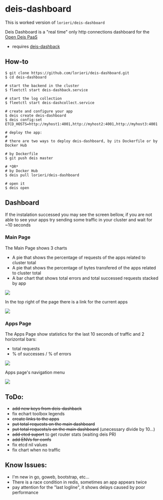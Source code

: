 # deis-dashboard

This is worked version of `lorieri/deis-dashboard`

Deis Dashboard is a "real time" only http connections dashboard for the [Open Deis PaaS](http://deis.io)

* requires [deis-dashback](https://github.com/lorieri/deis-dashback)

## How-to

```
$ git clone https://github.com/lorieri/deis-dashboard.git
$ cd deis-dashboard

# start the backend in the cluster
$ fleetctl start deis-dashback.service

# start the log collection
$ fleetctl start deis-dashcollect.service

# create and configure your app
$ deis create deis-dashboard
$ deis config:set ETCD_HOSTS=http://myhost1:4001,http://myhost2:4001,http://myhost3:4001

# deploy the app:
#
# there are two ways to deploy deis-dashboard, by its Dockerfile or by Docker Hub

# by Dockerfile
$ git push deis master

# *OR*
# by Docker Hub
$ deis pull lorieri/deis-dashboard

# open it
$ deis open
```

## Dashboard

If the instalation successed you may see the screen bellow, if you are not able to see your apps try sending some traffic in your cluster and wait for ~10 seconds

### Main Page

The Main Page shows 3 charts
 * A pie that shows the percentage of requests of the apps related to cluster total
 * A pie that shows the percentage of bytes transfered of the apps related to cluster total
 * A bar chart that shows total errors and total successed requests stacked by app

![](https://github.com/lorieri/deis-dashboard/wiki/images/dashboard.png?)

In the top right of the page there is a link for the current apps

![](https://github.com/lorieri/deis-dashboard/wiki/images/dashboardgoapp.png?)

### Apps Page

The Apps Page show statistics for the last 10 seconds of traffic and 2 horizontal bars:
  * total requests
  * % of successes / % of errors

![](https://github.com/lorieri/deis-dashboard/wiki/images/dashboardapp.png?)

Apps page's navigation menu

![](https://github.com/lorieri/deis-dashboard/wiki/images/dashboardappmenu.png?)


## ToDo:

 * ~~add new keys from deis-dashback~~
 * fix echart toolbox legends
 * ~~create links to the apps~~
 * ~~put total requests on the main dashboard~~
 * ~~put total requests/s on the main dashboard~~ (unecessary divide by 10...)
 * ~~add etcd suport~~ to get router stats (waiting deis PR)
 * ~~add ENVs for confs~~
 * fix etcd nil values
 * fix chart when no traffic

## Know Issues:

 * I'm new in go, goweb, bootstrap, etc...
 * There is a race condition in redis, sometimes an app appears twice
 * pay attention for the "last logline", it shows delays caused by poor performance
